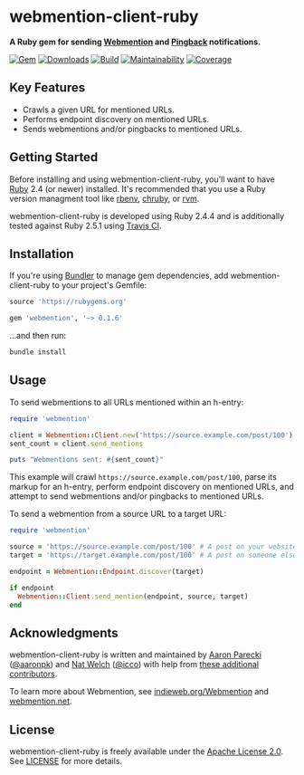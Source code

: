 # webmention-client-ruby

**A Ruby gem for sending [Webmention](https://indieweb.org/Webmention) and [Pingback](https://indieweb.org/pingback) notifications.**

[![Gem](https://img.shields.io/gem/v/webmention.svg?style=for-the-badge)](https://rubygems.org/gems/webmention)
[![Downloads](https://img.shields.io/gem/dt/webmention.svg?style=for-the-badge)](https://rubygems.org/gems/webmention)
[![Build](https://img.shields.io/travis/indieweb/webmention-client-ruby/master.svg?style=for-the-badge)](https://travis-ci.org/indieweb/webmention-client-ruby)
[![Maintainability](https://img.shields.io/codeclimate/maintainability/indieweb/webmention-client-ruby.svg?style=for-the-badge)](https://codeclimate.com/github/indieweb/webmention-client-ruby)
[![Coverage](https://img.shields.io/codeclimate/c/indieweb/webmention-client-ruby.svg?style=for-the-badge)](https://codeclimate.com/github/indieweb/webmention-client-ruby/code)

## Key Features

- Crawls a given URL for mentioned URLs.
- Performs endpoint discovery on mentioned URLs.
- Sends webmentions and/or pingbacks to mentioned URLs.

## Getting Started

Before installing and using webmention-client-ruby, you'll want to have [Ruby](https://www.ruby-lang.org) 2.4 (or newer) installed. It's recommended that you use a Ruby version managment tool like [rbenv](https://github.com/rbenv/rbenv), [chruby](https://github.com/postmodern/chruby), or [rvm](https://github.com/rvm/rvm).

webmention-client-ruby is developed using Ruby 2.4.4 and is additionally tested against Ruby 2.5.1 using [Travis CI](https://travis-ci.org/indieweb/webmention-client-ruby).

## Installation

If you're using [Bundler](https://bundler.io) to manage gem dependencies, add webmention-client-ruby to your project's Gemfile:

```ruby
source 'https://rubygems.org'

gem 'webmention', '~> 0.1.6'
```

…and then run:

```sh
bundle install
```

## Usage

To send webmentions to all URLs mentioned within an h-entry:

```ruby
require 'webmention'

client = Webmention::Client.new('https://source.example.com/post/100')
sent_count = client.send_mentions

puts "Webmentions sent: #{sent_count}"
```

This example will crawl `https://source.example.com/post/100`, parse its markup for an h-entry, perform endpoint discovery on mentioned URLs, and attempt to send webmentions and/or pingbacks to mentioned URLs.

To send a webmention from a source URL to a target URL:

```ruby
require 'webmention'

source = 'https://source.example.com/post/100' # A post on your website
target = 'https://target.example.com/post/100' # A post on someone else's website

endpoint = Webmention::Endpoint.discover(target)

if endpoint
  Webmention::Client.send_mention(endpoint, source, target)
end
```

## Acknowledgments

webmention-client-ruby is written and maintained by [Aaron Parecki](https://aaronparecki.com) ([@aaronpk](https://github.com/aaronpk)) and [Nat Welch](https://natwelch.com) ([@icco](https://github.com/icco)) with help from [these additional contributors](https://github.com/indieweb/webmention-client-ruby/graphs/contributors).

To learn more about Webmention, see [indieweb.org/Webmention](https://indieweb.org/Webmention) and [webmention.net](https://webmention.net).

## License

webmention-client-ruby is freely available under the [Apache License 2.0](https://www.apache.org/licenses/LICENSE-2.0.html). See [LICENSE](https://github.com/indieweb/webmention-client-ruby/blob/master/LICENSE) for more details.
